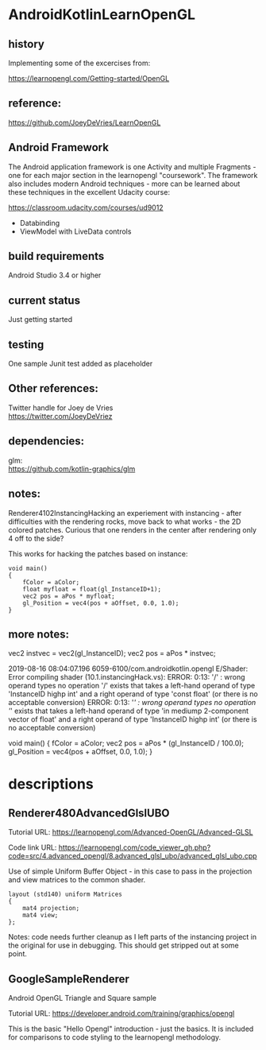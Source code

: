 AndroidKotlinLearnOpenGL
==========================

history
---------

Implementing some of the excercises from:

https://learnopengl.com/Getting-started/OpenGL

reference:
-----------------

https://github.com/JoeyDeVries/LearnOpenGL

Android Framework
-----------------
The Android application framework is one Activity and multiple Fragments - one for each major section
in the learnopengl "coursework".  The framework also includes modern Android techniques - more
can be learned about these techniques in the excellent Udacity course:

https://classroom.udacity.com/courses/ud9012

- Databinding
- ViewModel with LiveData controls

build requirements
------------------
Android Studio 3.4 or higher

current status
---------------
Just getting started

testing
---------

One sample Junit test added as placeholder

Other references:
------------------

Twitter handle for Joey de Vries
<br>
https://twitter.com/JoeyDeVriez

dependencies:
--------------

glm:<br>
https://github.com/kotlin-graphics/glm


notes:
--------------
Renderer4102InstancingHacking
an experiement with instancing - after difficulties with the
rendering rocks, move back to what works - the 2D colored patches.
Curious that one renders in the center after rendering only 4 off to the side?

This works for hacking the patches based on instance:

    void main()
    {
        fColor = aColor;
        float myfloat = float(gl_InstanceID+1);
        vec2 pos = aPos * myfloat;
        gl_Position = vec4(pos + aOffset, 0.0, 1.0);
    }


more notes:
-------------

vec2 instvec = vec2(gl_InstanceID);
    vec2 pos = aPos * instvec;


2019-08-16 08:04:07.196 6059-6100/com.androidkotlin.opengl E/Shader: Error compiling shader (10.1.instancingHack.vs): ERROR: 0:13: '/' :  wrong operand types  no operation '/' exists that takes a left-hand operand of type 'InstanceID highp int' and a right operand of type 'const float' (or there is no acceptable conversion)
    ERROR: 0:13: '*' :  wrong operand types  no operation '*' exists that takes a left-hand operand of type 'in mediump 2-component vector of float' and a right operand of type 'InstanceID highp int' (or there is no acceptable conversion)

void main()
{
    fColor = aColor;
    vec2 pos = aPos * (gl_InstanceID / 100.0);
    gl_Position = vec4(pos + aOffset, 0.0, 1.0);
}




descriptions
=============

Renderer480AdvancedGlslUBO
--------------------------

Tutorial URL: https://learnopengl.com/Advanced-OpenGL/Advanced-GLSL

Code link URL: https://learnopengl.com/code_viewer_gh.php?code=src/4.advanced_opengl/8.advanced_glsl_ubo/advanced_glsl_ubo.cpp

Use of simple Uniform Buffer Object  - in this case to pass in the
projection and view matrices to the common shader.

    layout (std140) uniform Matrices
    {
        mat4 projection;
        mat4 view;
    };

Notes:  code needs further cleanup as I left parts of the instancing project in the
original for use in debugging.   This should get stripped out at some point.

GoogleSampleRenderer
---------------------

Android OpenGL Triangle and Square sample

Tutorial URL:  https://developer.android.com/training/graphics/opengl

This is the basic "Hello Opengl" introduction - just the basics.   It is included for
comparisons to code styling to the learnopengl methodology.
